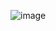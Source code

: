 ![image](https://camo.githubusercontent.com/0627cc1cbd8a82874b5c4284a49ded5c4ebe9e7e0817814081993351160e0e1f/68747470733a2f2f66696c652e67617264656e2f614d6d6a6145765f5f57343062395f562f556e7469746c65643737305f32303235313030333230353932332e706e67)

